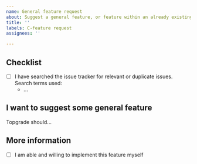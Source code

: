 ```yaml
---
name: General feature request
about: Suggest a general feature, or feature within an already existing step
title: ''
labels: C-feature request
assignees: ''

---
```


## Checklist

- [ ] I have searched the issue tracker for relevant or duplicate issues. Search terms used:
    - ...

## I want to suggest some general feature

Topgrade should...

## More information

<!-- Assuming that someone else implements the feature,
please state if you know how to test it from a side branch of Topgrade. -->

- [ ] I am able and willing to implement this feature myself
